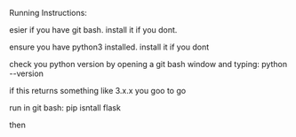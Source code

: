 Running Instructions:

esier if you have git bash. install it if you dont.

ensure you have python3 installed. install it if you dont

check you python version by opening a git bash window and typing:
python --version 

if this returns something like 3.x.x you goo to go

run in git bash:
pip isntall flask 

then

